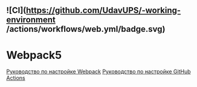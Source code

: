 ![CI](https://github.com/UdavUPS/-working-environment
/actions/workflows/web.yml/badge.svg)
-----

# Webpack5

[Руководство по настройке Webpack](https://webpack.js.org/guides/)
[Руководство по настройке GitHub Actions](https://docs.github.com/en/actions/quickstart)
